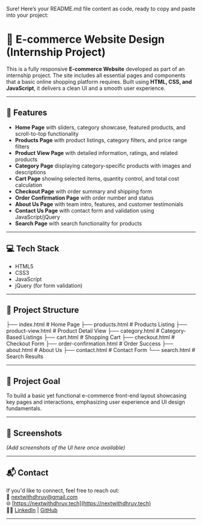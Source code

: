 Sure! Here’s your README.md file content as code, ready to copy and paste into your project:

# 🛒 E-commerce Website Design (Internship Project)

This is a fully responsive **E-commerce Website** developed as part of an internship project. The site includes all essential pages and components that a basic online shopping platform requires. Built using **HTML, CSS, and JavaScript**, it delivers a clean UI and a smooth user experience.

---

## 🚀 Features

- **Home Page** with sliders, category showcase, featured products, and scroll-to-top functionality
- **Products Page** with product listings, category filters, and price range filters
- **Product View Page** with detailed information, ratings, and related products
- **Category Page** displaying category-specific products with images and descriptions
- **Cart Page** showing selected items, quantity control, and total cost calculation
- **Checkout Page** with order summary and shipping form
- **Order Confirmation Page** with order number and status
- **About Us Page** with team intro, features, and customer testimonials
- **Contact Us Page** with contact form and validation using JavaScript/jQuery
- **Search Page** with search functionality for products

---

## 💻 Tech Stack

- HTML5  
- CSS3  
- JavaScript  
- jQuery (for form validation)

---

## 📂 Project Structure

├── index.html                # Home Page
├── products.html             # Products Listing
├── product-view.html         # Product Detail View
├── category.html             # Category-Based Listings
├── cart.html                 # Shopping Cart
├── checkout.html             # Checkout Form
├── order-confirmation.html   # Order Success
├── about.html                # About Us
├── contact.html              # Contact Form
└── search.html               # Search Results

---

## 📌 Project Goal

To build a basic yet functional e-commerce front-end layout showcasing key pages and interactions, emphasizing user experience and UI design fundamentals.

---

## 📸 Screenshots

*(Add screenshots of the UI here once available)*

---

## 📬 Contact

If you'd like to connect, feel free to reach out:  
📧 [nextwithdhruv@gmail.com](mailto:nextwithdhruv@gmail.com)  
🌐 [https://nextwithdhruv.tech](https://nextwithdhruv.tech)  
👨‍💻 [LinkedIn](https://www.linkedin.com/in/nextwithdhruv) | [GitHub](https://github.com/CodeWithItsDhruv)

---

